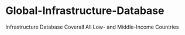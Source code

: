 # Global-Infrastructure-Database
Infrastructure Database Coverall All Low- and Middle-Income Countries
